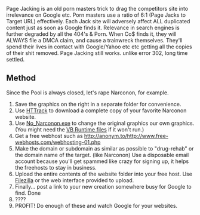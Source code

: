 Page Jacking is an old porn masters trick to drag the competitors site into irrelevance on Google etc. Porn masters use a ratio of 6:1 (Page Jacks to Target URL) effectively. Each Jack site will adversely affect ALL duplicated content just as soon as Google finds it. Relevance in search engines is further degraded by all the 404's & Porn.
When Co$ finds it, they will ALWAYS file a DMCA claim, and cause a trainwreck themselves. They'll spend their lives in contact with Google/Yahoo etc etc getting all the copies of their shit removed. 
Page Jacking still works. unlike error 302, long time settled.

## Method ##

Since the Pool is always closed, let's rape Narconon, for example.

1. Save the graphics on the right in a separate folder for convenience.
1. Use [HTTrack](http://anonym.to/http://www.httrack.com) to download a complete copy of your favorite Narconon website.
1. Use [No_Narconon.exe](http://anonym.to/http://scientrology.org/special/No_Narconon_001.exe) to change the original graphics our own graphics. (You might need the [VB Runtime files](http://anonym.to/http://scientrology.org/special/vbrun60sp6.zip) if it won't run.)
1. Get a free webhost such as <http://anonym.to/http://www.free-webhosts.com/webhosting-01.php>
1. Make the domain or subdomain as similar as possible to "drug-rehab" or the domain name of the target. (like Narconon) Use a disposable email account because you'll get spammed like crazy for signing up, it helps the freehosts to stay in business.
1. Upload the entire contents of the website folder into your free host. Use [Filezilla](http://anonym.to/http://filezilla-project.org/) or the web interface provided to upload.
1. Finally... post a link to your new creation somewhere busy for Google to find. Done
1. ????
1. PROFIT!
Do enough of these and watch Google for your websites.

